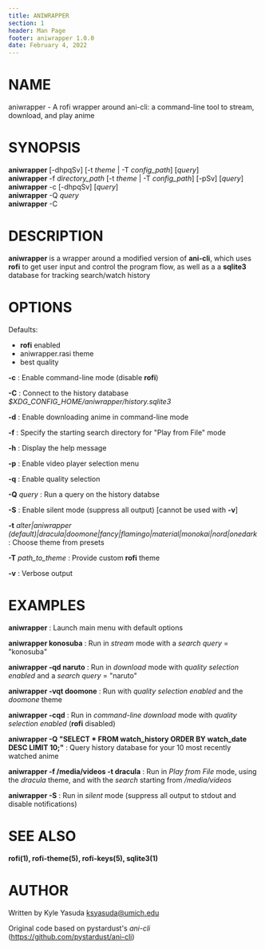 ```yaml
---
title: ANIWRAPPER
section: 1
header: Man Page
footer: aniwrapper 1.0.0
date: February 4, 2022
---
```


# NAME

aniwrapper - A rofi wrapper around ani-cli: a command-line tool to stream, download, and play anime

# SYNOPSIS

**aniwrapper** [-dhpqSv] [-t _theme_ | -T _config_path_] [_query_]\
**aniwrapper** -f _directory_path_ [-t _theme_ | -T _config_path_] [-pSv] [_query_]\
**aniwrapper** -c [-dhpqSv] [_query_]\
**aniwrapper** -Q _query_\
**aniwrapper** -C

# DESCRIPTION

**aniwrapper** is a wrapper around a modified version of **ani-cli**, which uses
**rofi** to get user input and control the program flow, as well as a
a **sqlite3** database for tracking search/watch history

# OPTIONS

Defaults:

- **rofi** enabled
- aniwrapper.rasi theme
- best quality

**-c**
: Enable command-line mode (disable **rofi**)

**-C**
: Connect to the history database _$XDG_CONFIG_HOME/aniwrapper/history.sqlite3_

**-d**
: Enable downloading anime in command-line mode

**-f**
: Specify the starting search directory for "Play from File" mode

**-h**
: Display the help message

**-p**
: Enable video player selection menu

**-q**
: Enable quality selection

**-Q** _query_
: Run a query on the history databse

**-S**
: Enable silent mode (suppress all output) [cannot be used with **-v**]

**-t** _alter|aniwrapper (default)|dracula|doomone|fancy|flamingo|material|monokai|nord|onedark_
: Choose theme from presets

**-T** _path_to_theme_
: Provide custom **rofi** theme

**-v**
: Verbose output

# EXAMPLES

**aniwrapper**
: Launch main menu with default options

**aniwrapper konosuba**
: Run in _stream_ mode with a _search query_ = "konosuba"

**aniwrapper -qd naruto**
: Run in _download_ mode with _quality selection enabled_ and a _search query_ =
"naruto"

**aniwrapper -vqt doomone**
: Run with _quality selection enabled_ and the _doomone_ theme

**aniwrapper -cqd**
: Run in _command-line_ _download_ mode with _quality selection enabled_ (**rofi** disabled)

**aniwrapper -Q "SELECT \* FROM watch_history ORDER BY watch_date DESC LIMIT 10;"**
: Query history database for your 10 most recently watched anime

**aniwrapper -f /media/videos -t dracula**
: Run in _Play from File_ mode, using the _dracula_ theme, and with the _search_ starting from _/media/videos_

**aniwrapper -S**
: Run in _silent_ mode (suppress all output to stdout and disable notifications)

# SEE ALSO

**rofi(1), rofi-theme(5), rofi-keys(5), sqlite3(1)**

# AUTHOR

Written by Kyle Yasuda <ksyasuda@umich.edu>

Original code based on pystardust's _ani-cli_ (<https://github.com/pystardust/ani-cli>)
